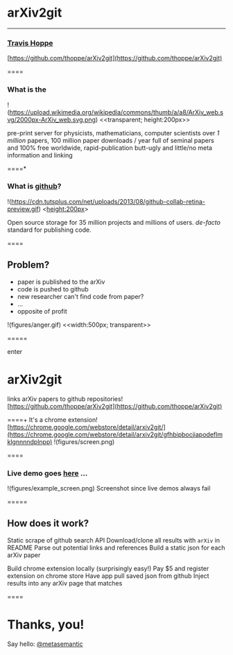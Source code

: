 # <span style="text-transform: lowercase;">ar<span style="text-transform: uppercase;">X</span>iv2git</span>
----------
### [Travis Hoppe](http://thoppe.github.io/)
[https://github.com/thoppe/arXiv2git](https://github.com/thoppe/arXiv2git)

====

### What is the
!(https://upload.wikimedia.org/wikipedia/commons/thumb/a/a8/ArXiv_web.svg/2000px-ArXiv_web.svg.png) <<transparent; height:200px>>

pre-print server for physicists, mathematicians, computer scientists
over _1 million_ papers, 100 million paper downloads / year
full of seminal papers and 100% free worldwide, rapid-publication
butt-ugly and little/no meta information and linking
  
====*

### What is [github](https://github.com)?
!(https://cdn.tutsplus.com/net/uploads/2013/08/github-collab-retina-preview.gif) <<height:200px>>
  
Open source storage for 35 million projects and millions of users.
_de-facto_ standard for publishing code.

====

## Problem?
+ paper is published to the arXiv
+ code is pushed to github
+ new researcher can't find code from paper?
+ ...
+ opposite of profit
  

!(figures/anger.gif) <<width:500px; transparent>>
 
=====

enter
# <span style="text-transform: lowercase;">ar<span style="text-transform: uppercase;">X</span>iv2git</span>
links arXiv papers to github repositories!
[https://github.com/thoppe/arXiv2git](https://github.com/thoppe/arXiv2git)
  
====+
It's a chrome extension!
[https://chrome.google.com/webstore/detail/arxiv2git/](https://chrome.google.com/webstore/detail/arxiv2git/gfhbipbocjiapodeflmklgnnnndplnpp)
!(figures/screen.png) 

====
### Live demo goes [here](http://arxiv.org/abs/1512.03385) ...
!(figures/example_screen.png) Screenshot since live demos always fail

=====

## How does it work?

Static scrape of github search API
Download/clone all results with `arXiv` in README
Parse out potential links and references
Build a static json for each arXiv paper

Build chrome extension locally (surprisingly easy!)
Pay $5 and register extension on chrome store
Have app pull saved json from github
Inject results into any arXiv page that matches

====
  

#  Thanks, you!
Say hello: [@metasemantic](https://twitter.com/metasemantic)